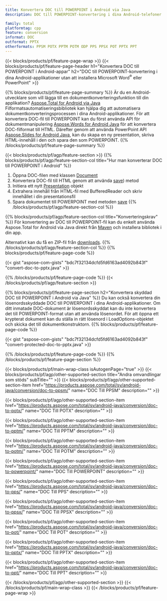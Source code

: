 ```yaml
---
title: Konvertera DOC till POWERPOINT i Android via Java
description: DOC till POWERPOINT-konvertering i dina Android-telefoner utan att använda Microsoft Word i PowerPoint

family: total
platformtag: cpp
feature: conversion
informat: DOC
outformat: PPTX
otherformats: PPSM POTX PPTM POTM ODP PPS PPSX POT PPTX PPT
---
```

{{< blocks/products/pf/feature-page-wrap >}}
{{< blocks/products/pf/feature-page-header h1="Konvertera DOC till POWERPOINT i Android-appar" h2="DOC till POWERPOINT-konvertering i dina Android-applikationer utan att installera Microsoft Word<sup>&reg;</sup> eller PowerPoint" >}}

{{% blocks/products/pf/feature-page-summary %}}
Är du en Android-utvecklare som vill lägga till en dokumentkonverteringsfunktion till din applikation? [Aspose.Total for Android via Java](https://products.aspose.com/total/android-java/) Filformatsautomatiseringsbibliotek kan hjälpa dig att automatisera dokumentkonverteringsprocessen i dina Android-applikationer. För att konvertera DOC-fil till POWERPOINT kan du först använda API för dokumentmanipulering [Aspose.Words for Android Java](https://products.aspose.com/words/android-java/) för att konvertera DOC-filformat till HTML. Därefter genom att använda PowerPoint API [Aspose.Slides for Android Java](https://products.aspose.com/slides/android-java/), kan du skapa en ny presentation, skriva HTML-innehåll i den och spara den som POWERPOINT. 
{{% /blocks/products/pf/feature-page-summary  %}}

{{< blocks/products/pf/agp/feature-section >}}
{{% blocks/products/pf/agp/feature-section-col title="Hur man konverterar DOC till POWERPOINT i Android" %}}
1. Öppna DOC-filen med klassen [Document](https://reference.aspose.com/words/java/com.aspose.words/Document)
2. Konvertera DOC-fil till HTML genom att använda [save](https://reference.aspose.com/words/java/com.aspose.words/Document#save(java.lang.String,com.aspose.words.SaveOptions) )) metod
3. Initiera ett nytt [Presentation](https://reference.aspose.com/slides/java/com.aspose.slides/Presentation) objekt
5. Extrahera innehåll från HTML-fil med BufferedReader och skriv innehållet i din presentationsfil
6. Spara dokumentet till POWERPOINT med metoden [save](https://reference.aspose.com/slides/java/com.aspose.slides/Presentation#save-java.io.OutputStream-int-)
{{% /blocks/products/pf/agp/feature-section-col %}}

{{% blocks/products/pf/agp/feature-section-col title="Konverteringskrav" %}}
För konvertering av DOC till POWERPOINT-fil kan du enkelt använda Aspose.Total for Android via Java direkt från [Maven](https://releases.aspose.com/total/java/) och installera bibliotek i din app.

Alternativt kan du få en ZIP-fil från [downloads](https://releases.aspose.comtotal/androidjava).
{{% /blocks/products/pf/agp/feature-section-col %}}
{{% blocks/products/pf/feature-page-code %}}

{{< gist "aspose-com-gists" "bdc7f32134dcfd5fd6163ad4092b843f" "convert-doc-to-pptx.java" >}}



{{% /blocks/products/pf/feature-page-code %}}
{{< /blocks/products/pf/agp/feature-section >}}

{{% blocks/products/pf/feature-page-section  h2="Konvertera skyddad DOC till POWERPOINT i Android via Java" %}}
Du kan också konvertera din lösenordsskyddade DOC till POWERPOINT i dina Android-applikationer. Om ditt inmatade DOC-dokument är lösenordsskyddat kan du inte konvertera det till POWERPOINT-format utan att använda lösenordet. För att öppna ett krypterat dokument kan du ställa in rätt lösenord i LoadOptions-objektet och skicka det till dokumentkonstruktorn.
{{% blocks/products/pf/feature-page-code %}}

{{< gist "aspose-com-gists" "bdc7f32134dcfd5fd6163ad4092b843f" "convert-protected-doc-to-pptx.java" >}}

{{% /blocks/products/pf/feature-page-code  %}}
{{% /blocks/products/pf/feature-page-section %}}

{{< blocks/products/pf/main-wrap-class isAutogenPage="true" >}}
{{< blocks/products/pf/agp/other-supported-section title="Andra omvandlingar som stöds" subTitle="" >}}
{{< blocks/products/pf/agp/other-supported-section-item href="https://products.aspose.com/total/sv/android-java/conversion/doc-to-ppsm/" name="DOC Till PPSM" description="" >}}

{{< blocks/products/pf/agp/other-supported-section-item href="https://products.aspose.com/total/sv/android-java/conversion/doc-to-potx/" name="DOC Till POTX" description="" >}}

{{< blocks/products/pf/agp/other-supported-section-item href="https://products.aspose.com/total/sv/android-java/conversion/doc-to-pptm/" name="DOC Till PPTM" description="" >}}

{{< blocks/products/pf/agp/other-supported-section-item href="https://products.aspose.com/total/sv/android-java/conversion/doc-to-potm/" name="DOC Till POTM" description="" >}}

{{< blocks/products/pf/agp/other-supported-section-item href="https://products.aspose.com/total/sv/android-java/conversion/doc-to-powerpoint/" name="DOC Till POWERPOINT" description="" >}}

{{< blocks/products/pf/agp/other-supported-section-item href="https://products.aspose.com/total/sv/android-java/conversion/doc-to-pps/" name="DOC Till PPS" description="" >}}

{{< blocks/products/pf/agp/other-supported-section-item href="https://products.aspose.com/total/sv/android-java/conversion/doc-to-ppsx/" name="DOC Till PPSX" description="" >}}

{{< blocks/products/pf/agp/other-supported-section-item href="https://products.aspose.com/total/sv/android-java/conversion/doc-to-pot/" name="DOC Till POT" description="" >}}

{{< blocks/products/pf/agp/other-supported-section-item href="https://products.aspose.com/total/sv/android-java/conversion/doc-to-pptx/" name="DOC Till PPTX" description="" >}}

{{< blocks/products/pf/agp/other-supported-section-item href="https://products.aspose.com/total/sv/android-java/conversion/doc-to-ppt/" name="DOC Till PPT" description="" >}}


{{< /blocks/products/pf/agp/other-supported-section >}}
{{< /blocks/products/pf/main-wrap-class >}}
{{< /blocks/products/pf/feature-page-wrap >}}